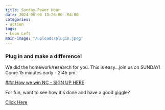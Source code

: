 ```yaml
---
title: Sunday Power Hour
date: 2024-06-08 13:26:00 -04:00
categories:
- action
tags:
- Lean Left
main-image: "/uploads/plugin.jpeg"
---
```



### Plug in and make a difference!

We did the homework/research for you. This is easy...join us on SUNDAY! Come 15 minutes early - 2:45 pm.

[### How we win NC - SIGN UP HERE](https://www.mobilize.us/leanleftvt/event/599787/)

For fun, want to see how it's done and have a good giggle?  

[Click Here](https://www.youtube.com/watch?v=GKsgYZ6DW-s) 
